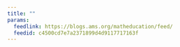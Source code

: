 ```yaml
---
title: ""
params:
  feedlink: https://blogs.ams.org/matheducation/feed/
  feedid: c4500cd7e7a2371899d4d9117717163f
---
```

